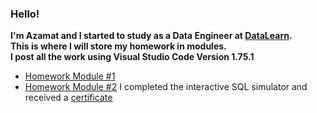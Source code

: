 ### Hello!
**I'm Azamat and I started to study as a Data Engineer at [DataLearn](https://github.com/Data-Learn/data-engineering).**  
**This is where I will store my homework in modules.**  
**I post all the work using Visual Studio Code Version 1.75.1**  

* [Homework Module #1](https://github.com/Azamatter/DataLearn/tree/main/DE-101/Module%231)
* [Homework Module #2](https://github.com/Azamatter/DataLearn/blob/main/DE-101/Module%232/README.md)
I completed the interactive SQL simulator and received a 
[certificate](https://github.com/Azamatter/DataLearn/blob/main/DE-101/Module%232/stepik-certificate-63054-e6a0583%20(1)_page-0001.jpg)


